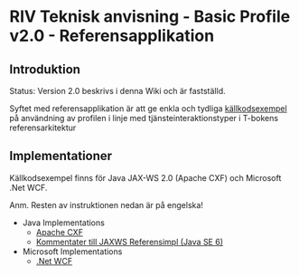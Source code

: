 # RIV Teknisk anvisning - Basic Profile v2.0 - Referensapplikation #



## Introduktion ##
Status: Version 2.0 beskrivs i denna Wiki och är fastställd.

Syftet med referensapplikation är att ge enkla och tydliga [källkodsexempel](http://code.google.com/p/rivta/source/browse/RefApp) på användning av profilen i linje med tjänsteinteraktionstyper i T-bokens referensarkitektur

## Implementationer ##
Källkodsexempel finns för Java JAX-WS 2.0 (Apache CXF) och Microsoft .Net WCF.

Anm. Resten av instruktionen nedan är på engelska!

  * Java Implementations
    * [Apache CXF](RefAppBasicProfile20ApacheCXF.md)
    * [Kommentater till JAXWS Referensimpl (Java SE 6)](RefAppBasicProfile20JaxWsComment.md)
  * Microsoft Implementations
    * [.Net WCF](RefAppBasicProfileWcf.md)